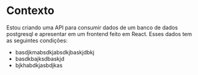 # Contexto 
Estou criando uma API para consumir dados de um banco de dados postgresql e apresentar em um frontend feito em React. Esses dados tem as seguintes condições:
- basdjkmabsdkjabsdkjbaskjdbkj
- basdkbajksdbaskjd
- bjkhabdkjasbdjkas